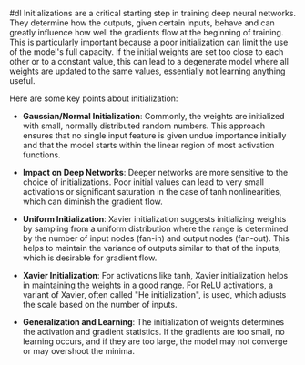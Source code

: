 #dl 
Initializations are a critical starting step in training deep neural networks. They determine how the outputs, given certain inputs, behave and can greatly influence how well the gradients flow at the beginning of training. This is particularly important because a poor initialization can limit the use of the model's full capacity. If the initial weights are set too close to each other or to a constant value, this can lead to a degenerate model where all weights are updated to the same values, essentially not learning anything useful.

Here are some key points about initialization:

- **Gaussian/Normal Initialization**: Commonly, the weights are initialized with small, normally distributed random numbers. This approach ensures that no single input feature is given undue importance initially and that the model starts within the linear region of most activation functions.

- **Impact on Deep Networks**: Deeper networks are more sensitive to the choice of initializations. Poor initial values can lead to very small activations or significant saturation in the case of tanh nonlinearities, which can diminish the gradient flow.

- **Uniform Initialization**: Xavier initialization suggests initializing weights by sampling from a uniform distribution where the range is determined by the number of input nodes (fan-in) and output nodes (fan-out). This helps to maintain the variance of outputs similar to that of the inputs, which is desirable for gradient flow.

- **Xavier Initialization**: For activations like tanh, Xavier initialization helps in maintaining the weights in a good range. For ReLU activations, a variant of Xavier, often called "He initialization", is used, which adjusts the scale based on the number of inputs.

- **Generalization and Learning**: The initialization of weights determines the activation and gradient statistics. If the gradients are too small, no learning occurs, and if they are too large, the model may not converge or may overshoot the minima.